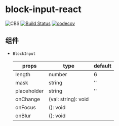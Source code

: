 # block-input-react

![CBS](https://img.shields.io/badge/BulidScript-CBS-ff69b4.svg)
[![Build Status](https://travis-ci.org/Hucy/block-input-react.svg?branch=master)](https://travis-ci.org/Hucy/block-input-react)
[![codecov](https://codecov.io/gh/Hucy/block-input-react/branch/master/graph/badge.svg)](https://codecov.io/gh/Hucy/block-input-react)

## 组件

- `BlockInput`

  | props       | type                | default |
  | ----------- | ------------------- | ------- |
  | length      | number              | 6       |
  | mask        | string              | ''      |
  | placeholder | string              | ''      |
  | onChange    | (val: string): void |
  | onFocus     | (): void            |
  | onBlur      | (): void            |
